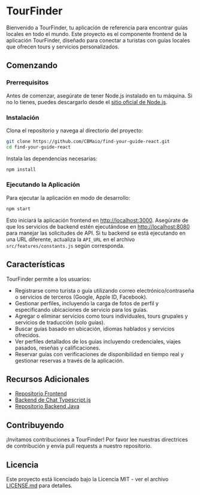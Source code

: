 # TourFinder

Bienvenido a TourFinder, tu aplicación de referencia para encontrar guías locales en todo el mundo. Este proyecto es el componente frontend de la aplicación TourFinder, diseñado para conectar a turistas con guías locales que ofrecen tours y servicios personalizados.

## Comenzando

### Prerrequisitos

Antes de comenzar, asegúrate de tener Node.js instalado en tu máquina. Si no lo tienes, puedes descargarlo desde el [sitio oficial de Node.js](https://nodejs.org/).

### Instalación

Clona el repositorio y navega al directorio del proyecto:

```bash
git clone https://github.com/CBMaio/find-your-guide-react.git
cd find-your-guide-react
```

Instala las dependencias necesarias:

```bash
npm install
```

### Ejecutando la Aplicación

Para ejecutar la aplicación en modo de desarrollo:

```bash
npm start

```

Esto iniciará la aplicación frontend en [http://localhost:3000](http://localhost:3000). Asegúrate de que los servicios de backend estén ejecutándose en [http://localhost:8080](http://localhost:8080) para manejar las solicitudes de API. Si tu backend se está ejecutando en una URL diferente, actualiza la `API_URL` en el archivo `src/features/constants.js` según corresponda.

## Características

TourFinder permite a los usuarios:

- Registrarse como turista o guía utilizando correo electrónico/contraseña o servicios de terceros (Google, Apple ID, Facebook).
- Gestionar perfiles, incluyendo la carga de fotos de perfil y especificando ubicaciones de servicio para los guías.
- Agregar o eliminar servicios como tours individuales, tours grupales y servicios de traducción (solo guías).
- Buscar guías basado en ubicación, idiomas hablados y servicios ofrecidos.
- Ver perfiles detallados de los guías incluyendo credenciales, viajes pasados, reseñas y calificaciones.
- Reservar guías con verificaciones de disponibilidad en tiempo real y gestionar reservas a través de la aplicación.

## Recursos Adicionales

- [Repositorio Frontend](https://github.com/CBMaio/find-your-guide-react)
- [Backend de Chat Typescript.js](https://github.com/gregoriocarranza/findYourGuide-ChatTypescript)
- [Repositorio Backend Java](https://github.com/FacuMartinezVidal/findyourguide)

## Contribuyendo

¡Invitamos contribuciones a TourFinder! Por favor lee nuestras directrices de contribución y envía pull requests a nuestro repositorio.

## Licencia

Este proyecto está licenciado bajo la Licencia MIT - ver el archivo [LICENSE.md](LICENSE.md) para detalles.
